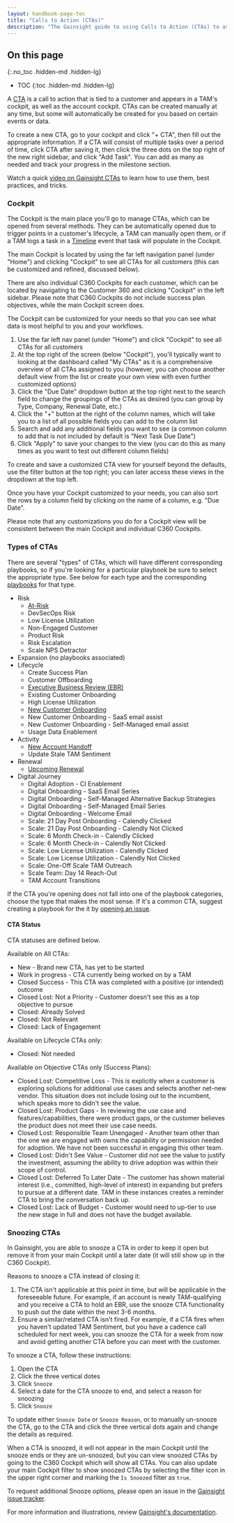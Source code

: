 ```yaml
---
layout: handbook-page-toc
title: "Calls to Action (CTAs)"
description: "The Gainsight guide to using Calls to Action (CTAs) to assist you managing your accounts, making sure customers' needs are addressed, and planning for what's next."
---
```


## On this page
{:.no_toc .hidden-md .hidden-lg}

- TOC
{:toc .hidden-md .hidden-lg}

A [CTA](https://support.gainsight.com/Gainsight_NXT/04Cockpit_and_Playbooks/01About/CTAs_Tasks_and_Playbooks_Overview) is a call to action that is tied to a customer and appears in a TAM's cockpit, as well as the account cockpit. CTAs can be created manually at any time, but some will automatically be created for you based on certain events or data.

To create a new CTA, go to your cockpit and click "+ CTA", then fill out the appropriate information. If a CTA will consist of multiple tasks over a period of time, click CTA after saving it, then click the three dots on the top right of the new right sidebar, and click "Add Task". You can add as many as needed and track your progress in the milestone section.

Watch a quick [video on Gainsight CTAs](https://www.youtube.com/watch?v=qkjmTh3Qad4&feature=youtu.be) to learn how to use them, best practices, and tricks.

### Cockpit

The Cockpit is the main place you'll go to manage CTAs, which can be opened from several methods. They can be automatically opened due to trigger points in a customer's lifecycle, a TAM can manually open them, or if a TAM logs a task in a [Timeline](/handbook/customer-success/tam/gainsight/timeline/) event that task will populate in the Cockpit.

The main Cockpit is located by using the far left navigation panel (under "Home") and clicking "Cockpit" to see all CTAs for all customers (this can be customized and refined, discussed below).

There are also individual C360 Cockpits for each customer, which can be located by navigating to the Customer 360 and clicking "Cockpit" in the left sidebar. Please note that C360 Cockpits do not include success plan objectives, while the main Cockpit screen does.

The Cockpit can be customized for your needs so that you can see what data is most helpful to you and your workflows.

1. Use the far left nav panel (under "Home") and click "Cockpit" to see all CTAs for all customers
1. At the top right of the screen (below "Cockpit"), you'll typically want to looking at the dashboard called "My CTAs" as it is a comprehensive overview of all CTAs assigned to you (however, you can choose another default view from the list or create your own view with even further customized options)
1. Click the "Due Date" dropdown button at the top right next to the search field to change the groupings of the CTAs as desired (you can group by Type, Company, Renewal Date, etc.)
1. Click the "+" button at the right of the column names, which will take you to a list of all possible fields you can add to the column list
1. Search and add any additional fields you want to see (a common column to add that is not included by default is "Next Task Due Date")
1. Click "Apply" to save your changes to the view (you can do this as many times as you want to test out different column fields)

To create and save a customized CTA view for yourself beyond the defaults, use the filter button at the top right; you can later access these views in the dropdown at the top left.

Once you have your Cockpit customized to your needs, you can also sort the rows by a column field by clicking on the name of a column, e.g. "Due Date".

Please note that any customizations you do for a Cockpit view will be consistent between the main Cockpit and individual C360 Cockpits.


### Types of CTAs

There are several "types" of CTAs, which will have different corresponding playbooks, so if you're looking for a particular playbook be sure to select the appropriate type. See below for each type and the corresponding [playbooks](/handbook/customer-success/playbooks/) for that type.

* Risk
  * [At-Risk](/handbook/customer-success/tam/health-score-triage/#triage-cta)
  * DevSecOps Risk
  * Low License Utilization
  * Non-Engaged Customer
  * Product Risk
  * Risk Escalation
  * Scale NPS Detractor
* Expansion (no playbooks associated)
* Lifecycle
  * Create Success Plan
  * Customer Offboarding
  * [Executive Business Review (EBR)](/handbook/customer-success/tam/ebr/#how-to-prepare-an-ebr)
  * Existing Customer Onboarding
  * High License Utilization
  * [New Customer Onboarding](/handbook/customer-success/tam/onboarding/)
  * New Customer Onboarding - SaaS email assist
  * New Customer Onboarding - Self-Managed email assist
  * Usage Data Enablement
* Activity
  * [New Account Handoff](/handbook/customer-success/tam/account-handoff/#account-handoff-cta)
  * Update Stale TAM Sentiment
* Renewal
  * [Upcoming Renewal](/handbook/customer-success/tam/renewals/)
* Digital Journey
  * Digital Adoption - CI Enablement
  * Digital Onboarding - SaaS Email Series
  * Digital Onboarding - Self-Managed Alternative Backup Strategies
  * Digital Onboarding - Self-Managed Email Series
  * Digital Onboarding - Welcome Email
  * Scale: 21 Day Post Onboarding - Calendly Clicked
  * Scale: 21 Day Post Onboarding - Calendly Not Clicked
  * Scale: 6 Month Check-in - Calendly Clicked
  * Scale: 6 Month Check-in - Calendly Not Clicked
  * Scale: Low License Utilization - Calendly Clicked
  * Scale: Low License Utilization - Calendly Not Clicked
  * Scale: One-Off Scale TAM Outreach
  * Scale Team: Day 14 Reach-Out
  * TAM Account Transitions

If the CTA you're opening does not fall into one of the playbook categories, choose the type that makes the most sense. If it's a common CTA, suggest creating a playbook for the it by [opening an issue](https://gitlab.com/gitlab-com/sales-team/field-operations/sales-operations/-/boards/1731118?&label_name[]=gainsight).

#### CTA Status

CTA statuses are defined below.

Available on All CTAs:
* New - Brand new CTA, has yet to be started
* Work in progress - CTA currently being worked on by a TAM
* Closed Success - This CTA was completed with a positive (or intended) outcome
* Closed Lost: Not a Priority - Customer doesn't see this as a top objective to pursue
* Closed: Already Solved
* Closed: Not Relevant
* Closed: Lack of Engagement

Available on Lifecycle CTAs only:
* Closed: Not needed

Available on Objective CTAs only (Success Plans):
* Closed Lost: Competitive Loss - This is explicitly when a customer is exploring solutions for additional use cases and selects another net-new vendor. This situation does not include losing out to the incumbent, which speaks more to didn't see the value.
* Closed Lost: Product Gaps - In reviewing the use case and features/capabilities, there were product gaps, or the customer believes the product does not meet their use case needs.
* Closed Lost: Responsible Team Unengaged - Another team other than the one we are engaged with owns the capability or permission needed for adoption. We have not been successful in engaging this other team.
* Closed Lost: Didn't See Value - Customer did not see the value to justify the investment, assuming the ability to drive adoption was within their scope of control.
* Closed Lost: Deferred To Later Date - The customer has shown material interest (i.e., committed, high-level of interest) in expanding but prefers to pursue at a different date. TAM in these instances creates a reminder CTA to bring the conversation back up.
* Closed Lost: Lack of Budget - Customer would need to up-tier to use the new stage in full and does not have the budget available.

### Snoozing CTAs

In Gainsight, you are able to snooze a CTA in order to keep it open but remove it from your main Cockpit until a later date (it will still show up in the C360 Cockpit).

Reasons to snooze a CTA instead of closing it:

1. The CTA isn't applicable at this point in time, but will be applicable in the foreseeable future. For example, if an account is newly TAM-qualifying and you receive a CTA to hold an EBR, use the snooze CTA functionality to push out the date within the next 3-6 months.
1. Ensure a similar/related CTA isn't fired. For example, if a CTA fires when you haven't updated TAM Sentiment, but you have a cadence call scheduled for next week, you can snooze the CTA for a week from now and avoid getting another CTA before you can meet with the customer.

To snooze a CTA, follow these instructions:

1. Open the CTA
1. Click the three vertical dotes
1. Click `Snooze`
1. Select a date for the CTA snooze to end, and select a reason for snoozing
1. Click `Snooze`

To update either `Snooze Date` or `Snooze Reason`, or to manually un-snooze the CTA, go to the CTA and click the three vertical dots again and change the details as required.

When a CTA is snoozed, it will not appear in the main Cockpit until the snooze ends or they are un-snoozed, but you can view snoozed CTAs by going to the C360 Cockpit which will show all CTAs. You can also update your main Cockpit filter to show snoozed CTAs by selecting the filter icon in the upper right corner and marking the `Is Snoozed` filter as `true`.

To request additional Snooze options, please open an issue in the [Gainsight issue tracker](https://gitlab.com/gitlab-com/sales-team/field-operations/customer-success-operations/-/issues/new?issue%5Bassignee_id%5D=&issue%5Bmilestone_id%5D=).

For more information and illustrations, review [Gainsight's documentation](https://support.gainsight.com/Gainsight_NXT/04Cockpit_and_Playbooks/Cockpit_Version_-_Old/User_Guides/Using_Call_to_Action_(CTA)_and_Task_Detail_Views#How_to_Use_the_Snooze_Option).


